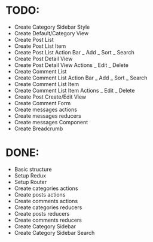 # TODO:

- Create Category Sidebar Style
- Create Default/Category View
- Create Post List
- Create Post List Item
- Create Post List Action Bar
  \_ Add
  \_ Sort
  \_ Search
- Create Post Detail View
- Create Post Detail View Actions
  \_ Edit
  \_ Delete
- Create Comment List
- Create Comment List Action Bar
  \_ Add
  \_ Sort
  \_ Search
- Create Comment List Item
- Create Comment List Item Actions
  \_ Edit
  \_ Delete
- Create Post Create/Edit View
- Create Comment Form
- Create messages actions
- Create messages reducers
- Create messages Component
- Create Breadcrumb

# DONE:

- Basic structure
- Setup Redux
- Setup Router
- Create categories actions
- Create posts actions
- Create comments actions
- Create categories reducers
- Create posts reducers
- Create comments reducers
- Create Category Sidebar
- Create Category Sidebar Search
